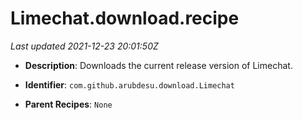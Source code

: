 # Limechat.download.recipe

_Last updated 2021-12-23 20:01:50Z_

- **Description**: Downloads the current release version of Limechat.

- **Identifier**: `com.github.arubdesu.download.Limechat`

- **Parent Recipes**: `None`
